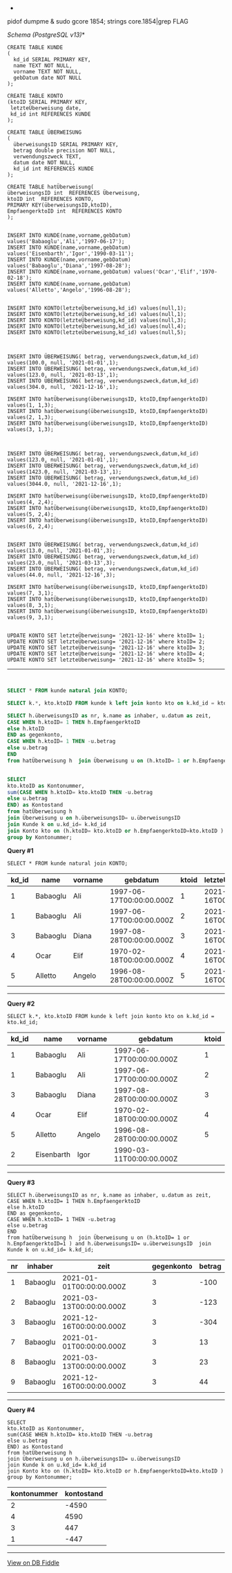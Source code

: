 *
pidof dumpme & sudo gcore 1854; strings core.1854|grep FLAG


*Schema (PostgreSQL v13)**

    CREATE TABLE KUNDE
    (
      kd_id SERIAL PRIMARY KEY,
      name TEXT NOT NULL,
      vorname TEXT NOT NULL,
      gebDatum date NOT NULL
    );
    
    CREATE TABLE KONTO
    (ktoID SERIAL PRIMARY KEY,
     letzteÜberweisung date,
     kd_id int REFERENCES KUNDE 
    );
    
    CREATE TABLE ÜBERWEISUNG
    (
      überweisungsID SERIAL PRIMARY KEY,
      betrag double precision NOT NULL,
      verwendungszweck TEXT,
      datum date NOT NULL,
      kd_id int REFERENCES KUNDE 
    );
    
    CREATE TABLE hatÜberweisung(
    überweisungsID int  REFERENCES Überweisung,
    ktoID int  REFERENCES KONTO,
    PRIMARY KEY(überweisungsID,ktoID),
    EmpfaengerktoID int  REFERENCES KONTO
    );
    
    
    INSERT INTO KUNDE(name,vorname,gebDatum) values('Babaoglu','Ali','1997-06-17');
    INSERT INTO KUNDE(name,vorname,gebDatum) values('Eisenbarth','Igor','1990-03-11');
    INSERT INTO KUNDE(name,vorname,gebDatum) values('Babaoglu','Diana','1997-08-28');
    INSERT INTO KUNDE(name,vorname,gebDatum) values('Ocar','Elif','1970-02-18');
    INSERT INTO KUNDE(name,vorname,gebDatum) values('Alletto','Angelo','1996-08-28');
    
    
    INSERT INTO KONTO(letzteÜberweisung,kd_id) values(null,1);
    INSERT INTO KONTO(letzteÜberweisung,kd_id) values(null,1);
    INSERT INTO KONTO(letzteÜberweisung,kd_id) values(null,3);
    INSERT INTO KONTO(letzteÜberweisung,kd_id) values(null,4);
    INSERT INTO KONTO(letzteÜberweisung,kd_id) values(null,5);
    
    
    
    INSERT INTO ÜBERWEISUNG( betrag, verwendungszweck,datum,kd_id) values(100.0, null, '2021-01-01',1);
    INSERT INTO ÜBERWEISUNG( betrag, verwendungszweck,datum,kd_id) values(123.0, null, '2021-03-13',1);
    INSERT INTO ÜBERWEISUNG( betrag, verwendungszweck,datum,kd_id) values(304.0, null, '2021-12-16',1);
    
    INSERT INTO hatÜberweisung(überweisungsID, ktoID,EmpfaengerktoID) values(1, 1,3);
    INSERT INTO hatÜberweisung(überweisungsID, ktoID,EmpfaengerktoID) values(2, 1,3);
    INSERT INTO hatÜberweisung(überweisungsID, ktoID,EmpfaengerktoID) values(3, 1,3);
    
    
    
    INSERT INTO ÜBERWEISUNG( betrag, verwendungszweck,datum,kd_id) values(123.0, null, '2021-01-01',1);
    INSERT INTO ÜBERWEISUNG( betrag, verwendungszweck,datum,kd_id) values(1423.0, null, '2021-03-13',1);
    INSERT INTO ÜBERWEISUNG( betrag, verwendungszweck,datum,kd_id) values(3044.0, null, '2021-12-16',1);
    
    INSERT INTO hatÜberweisung(überweisungsID, ktoID,EmpfaengerktoID) values(4, 2,4);
    INSERT INTO hatÜberweisung(überweisungsID, ktoID,EmpfaengerktoID) values(5, 2,4);
    INSERT INTO hatÜberweisung(überweisungsID, ktoID,EmpfaengerktoID) values(6, 2,4);
    
    
    INSERT INTO ÜBERWEISUNG( betrag, verwendungszweck,datum,kd_id) values(13.0, null, '2021-01-01',3);
    INSERT INTO ÜBERWEISUNG( betrag, verwendungszweck,datum,kd_id) values(23.0, null, '2021-03-13',3);
    INSERT INTO ÜBERWEISUNG( betrag, verwendungszweck,datum,kd_id) values(44.0, null, '2021-12-16',3);
    
    INSERT INTO hatÜberweisung(überweisungsID, ktoID,EmpfaengerktoID) values(7, 3,1);
    INSERT INTO hatÜberweisung(überweisungsID, ktoID,EmpfaengerktoID) values(8, 3,1);
    INSERT INTO hatÜberweisung(überweisungsID, ktoID,EmpfaengerktoID) values(9, 3,1);
    
    
    UPDATE KONTO SET letzteÜberweisung= '2021-12-16' where ktoID= 1;
    UPDATE KONTO SET letzteÜberweisung= '2021-12-16' where ktoID= 2;
    UPDATE KONTO SET letzteÜberweisung= '2021-12-16' where ktoID= 3;
    UPDATE KONTO SET letzteÜberweisung= '2021-12-16' where ktoID= 4;
    UPDATE KONTO SET letzteÜberweisung= '2021-12-16' where ktoID= 5;
    
    
    
    

---

``` sql


SELECT * FROM kunde natural join KONTO;

SELECT k.*, kto.ktoID FROM kunde k left join konto kto on k.kd_id = kto.kd_id;

SELECT h.überweisungsID as nr, k.name as inhaber, u.datum as zeit,
CASE WHEN h.ktoID= 1 THEN h.EmpfaengerktoID
else h.ktoID
END as gegenkonto, 
CASE WHEN h.ktoID= 1 THEN -u.betrag 
else u.betrag 
END 
from hatÜberweisung h  join Überweisung u on (h.ktoID= 1 or h.EmpfaengerktoID=1 ) and h.überweisungsID= u.überweisungsID  join Kunde k on u.kd_id= k.kd_id;


SELECT 
kto.ktoID as Kontonummer,
sum(CASE WHEN h.ktoID= kto.ktoID THEN -u.betrag 
else u.betrag 
END) as Kontostand
from hatÜberweisung h  
join Überweisung u on h.überweisungsID= u.überweisungsID  
join Kunde k on u.kd_id= k.kd_id 
join Konto kto on (h.ktoID= kto.ktoID or h.EmpfaengerktoID=kto.ktoID ) 
group by Kontonummer;


```

**Query #1**

    SELECT * FROM kunde natural join KONTO;

| kd_id | name     | vorname | gebdatum                 | ktoid | letzteÜberweisung        |
| ----- | -------- | ------- | ------------------------ | ----- | ------------------------ |
| 1     | Babaoglu | Ali     | 1997-06-17T00:00:00.000Z | 1     | 2021-12-16T00:00:00.000Z |
| 1     | Babaoglu | Ali     | 1997-06-17T00:00:00.000Z | 2     | 2021-12-16T00:00:00.000Z |
| 3     | Babaoglu | Diana   | 1997-08-28T00:00:00.000Z | 3     | 2021-12-16T00:00:00.000Z |
| 4     | Ocar     | Elif    | 1970-02-18T00:00:00.000Z | 4     | 2021-12-16T00:00:00.000Z |
| 5     | Alletto  | Angelo  | 1996-08-28T00:00:00.000Z | 5     | 2021-12-16T00:00:00.000Z |

---
**Query #2**

    SELECT k.*, kto.ktoID FROM kunde k left join konto kto on k.kd_id = kto.kd_id;

| kd_id | name       | vorname | gebdatum                 | ktoid |
| ----- | ---------- | ------- | ------------------------ | ----- |
| 1     | Babaoglu   | Ali     | 1997-06-17T00:00:00.000Z | 1     |
| 1     | Babaoglu   | Ali     | 1997-06-17T00:00:00.000Z | 2     |
| 3     | Babaoglu   | Diana   | 1997-08-28T00:00:00.000Z | 3     |
| 4     | Ocar       | Elif    | 1970-02-18T00:00:00.000Z | 4     |
| 5     | Alletto    | Angelo  | 1996-08-28T00:00:00.000Z | 5     |
| 2     | Eisenbarth | Igor    | 1990-03-11T00:00:00.000Z |       |

---
**Query #3**

    SELECT h.überweisungsID as nr, k.name as inhaber, u.datum as zeit,
    CASE WHEN h.ktoID= 1 THEN h.EmpfaengerktoID
    else h.ktoID
    END as gegenkonto, 
    CASE WHEN h.ktoID= 1 THEN -u.betrag 
    else u.betrag 
    END 
    from hatÜberweisung h  join Überweisung u on (h.ktoID= 1 or h.EmpfaengerktoID=1 ) and h.überweisungsID= u.überweisungsID  join Kunde k on u.kd_id= k.kd_id;

| nr  | inhaber  | zeit                     | gegenkonto | betrag |
| --- | -------- | ------------------------ | ---------- | ------ |
| 1   | Babaoglu | 2021-01-01T00:00:00.000Z | 3          | -100   |
| 2   | Babaoglu | 2021-03-13T00:00:00.000Z | 3          | -123   |
| 3   | Babaoglu | 2021-12-16T00:00:00.000Z | 3          | -304   |
| 7   | Babaoglu | 2021-01-01T00:00:00.000Z | 3          | 13     |
| 8   | Babaoglu | 2021-03-13T00:00:00.000Z | 3          | 23     |
| 9   | Babaoglu | 2021-12-16T00:00:00.000Z | 3          | 44     |

---
**Query #4**

    SELECT 
    kto.ktoID as Kontonummer,
    sum(CASE WHEN h.ktoID= kto.ktoID THEN -u.betrag 
    else u.betrag 
    END) as Kontostand
    from hatÜberweisung h  
    join Überweisung u on h.überweisungsID= u.überweisungsID  
    join Kunde k on u.kd_id= k.kd_id 
    join Konto kto on (h.ktoID= kto.ktoID or h.EmpfaengerktoID=kto.ktoID ) 
    group by Kontonummer;

| kontonummer | kontostand |
| ----------- | ---------- |
| 2           | -4590      |
| 4           | 4590       |
| 3           | 447        |
| 1           | -447       |

---

[View on DB Fiddle](https://www.db-fiddle.com/f/vc8WHjfmy4JMRx4QW96AJT/62)
